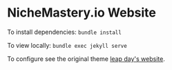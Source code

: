 # NicheMastery.io Website

To install dependencies: `bundle install`

To view locally: `bundle exec jekyll serve`

To configure see the original theme [leap day's website](https://github.com/pages-themes/leap-day).